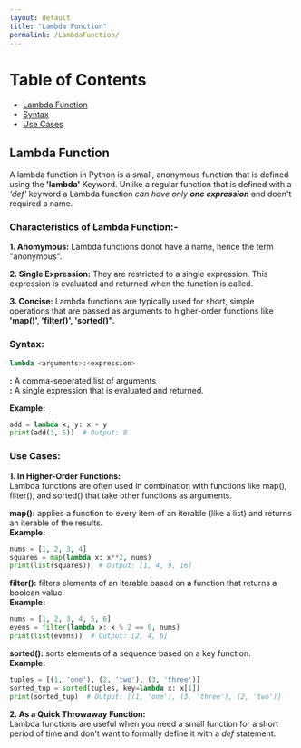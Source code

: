 ```yaml
---
layout: default
title: "Lambda Function"
permalink: /LambdaFunction/
---
```


# Table of Contents
- [Lambda Function](#Lambda-Function)
- [Syntax](#syntax)
- [Use Cases](#Use-Cases)
## Lambda Function  <a name="Lambda-Function"></a>
A lambda function in Python is a small, anonymous function that is defined using the **'lambda'** Keyword. Unlike a regular function that is defined with a *'def'* keyword a Lambda function *can have only **one expression*** and doen't required a name.

### Characteristics of Lambda Function:-

**1. Anomymous:** Lambda functions donot have a name, hence the term "anonymous".

**2. Single Expression:** They are restricted to a single expression. This expression is evaluated and returned when the function is called.

**3. Concise:** Lambda functions are typically used for short, simple operations that are passed as arguments to higher-order functions like **'map()', 'filter()', 'sorted()".**

### **Syntax:**  <a name="syntax"></a>
```python
lambda <arguments>:<expression>
```

**<arguments >:** A comma-seperated list of arguments   
**<expression>:** A single expression that is evaluated and returned.  

**Example:**
```python
add = lambda x, y: x + y  
print(add(3, 5))  # Output: 8
```

### Use Cases: <a name="Use-Cases"></a>
**1. In Higher-Order Functions:**  
Lambda functions are often used in combination with functions like map(), filter(), and sorted() that take other functions as arguments.  

**map():** applies a function to every item of an iterable (like a list) and returns an iterable of the results.  
**Example:**
```python
nums = [1, 2, 3, 4]  
squares = map(lambda x: x**2, nums)  
print(list(squares))  # Output: [1, 4, 9, 16]
```

**filter():** filters elements of an iterable based on a function that returns a boolean value.  
**Example:**
```python
nums = [1, 2, 3, 4, 5, 6]  
evens = filter(lambda x: x % 2 == 0, nums)  
print(list(evens))  # Output: [2, 4, 6]
```

**sorted():** sorts elements of a sequence based on a key function.  
**Example:**
```python
tuples = [(1, 'one'), (2, 'two'), (3, 'three')]  
sorted_tup = sorted(tuples, key=lambda x: x[1])  
print(sorted_tup)  # Output: [(1, 'one'), (3, 'three'), (2, 'two')]
```

**2. As a Quick Throwaway Function:**  
Lambda functions are useful when you need a small function for a short period of time and don't want to formally define it with a *def* statement.
